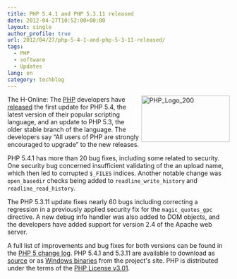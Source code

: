 ```yaml
---
title: PHP 5.4.1 and PHP 5.3.11 released
date: 2012-04-27T10:52:00+00:00
layout: single
author_profile: true
url: 2012/04/27/php-5-4-1-and-php-5-3-11-released/
tags:
  - PHP
  - software
  - Updates
lang: en
category: techblog
---
```

[<img title="PHP_Logo_200" border="0" alt="PHP_Logo_200" align="right" src="http://lh5.ggpht.com/-BGgB46bmln0/T5pzV-u3PbI/AAAAAAAAFvc/j3TNx6PVVSE/PHP_Logo_200_thumb.png?imgmax=800" width="200" height="105" />](http://lh6.ggpht.com/-F7Z2TjPDwGA/T5pzTjiFWEI/AAAAAAAAFvU/VcvhjJCofcI/s1600-h/PHP_Logo_200%25255B2%25255D.png)The H-Online: The [PHP](http://www.php.net/) developers have [released](http://www.php.net/index.php#id2012-04-26-1) the first update for PHP 5.4, the latest version of their popular scripting language, and an update to PHP 5.3, the older stable branch of the language. The developers say &#8220;All users of PHP are strongly encouraged to upgrade&#8221; to the new releases. 

PHP 5.4.1 has more than 20 bug fixes, including some related to security. One security bug concerned insufficient validating of the an upload name, which then led to corrupted `$_FILES` indices. Another notable change was `open_basedir` checks being added to `readline_write_history` and `readline_read_history`. 

The PHP 5.3.11 update fixes nearly 60 bugs including correcting a regression in a previously applied security fix for the `magic_quotes_gpc` directive. A new debug info handler was also added to DOM objects, and the developers have added support for version 2.4 of the Apache web server. 

A full list of improvements and bug fixes for both versions can be found in the [PHP 5 change log](http://www.php.net/ChangeLog-5.php). PHP 5.4.1 and 5.3.11 are available to download as [source](http://www.php.net/downloads.php#v5) or as [Windows binaries](http://windows.php.net/download/) from the project's site. PHP is distributed under the terms of the [PHP License v3.01](http://php.net/license/index.php).